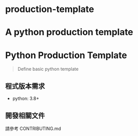 # production-template
A python production template
=======
# Python Production Template
> Define basic python template

## 程式版本需求
- python: 3.8+

## 開發相關文件

請參考 CONTRIBUTING.md
